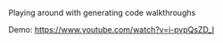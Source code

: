 Playing around with generating code walkthroughs

Demo: https://www.youtube.com/watch?v=i-pvpQsZD_I
